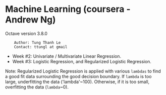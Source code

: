 # Machine Learning (coursera - Andrew Ng)
 Octave version 3.8.0

        Author: Tung Thanh Le
        Contact: ttungl at gmail

* Week #2: Univariate / Multivariate Linear Regression.
* Week #3: Logistic Regression, and Regularized Logistic Regression.

Note: Regularized Logistic Regression is applied with various `lambdas` to find a good fit data surrounding the good decision boundary. If `lambda` is too large, underfitting the data ('lambda'~100). Otherwise, if it is too small, overfitting the data (`lambda`~0).   
